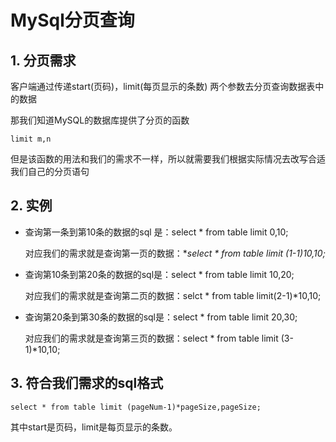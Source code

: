 # MySql分页查询

## 1. 分页需求

客户端通过传递start(页码)，limit(每页显示的条数) 两个参数去分页查询数据表中的数据

那我们知道MySQL的数据库提供了分页的函数

```
limit m,n
```

但是该函数的用法和我们的需求不一样，所以就需要我们根据实际情况去改写合适我们自己的分页语句

## 2. 实例

- 查询第一条到第10条的数据的sql 是：select * from table limit 0,10; 

  对应我们的需求就是查询第一页的数据：**select * from table limit (1-1)*10,10;**

- 查询第10条到第20条的数据的sql是：select * from table limit 10,20; 

  对应我们的需求就是查询第二页的数据：selct * from table limit(2-1)*10,10;

- 查询第20条到第30条的数据的sql是：select * from table limit 20,30; 

  对应我们的需求就是查询第三页的数据：select * from table limit (3-1)*10,10;

## 3. 符合我们需求的sql格式

```
select * from table limit (pageNum-1)*pageSize,pageSize;
```

其中start是页码，limit是每页显示的条数。

